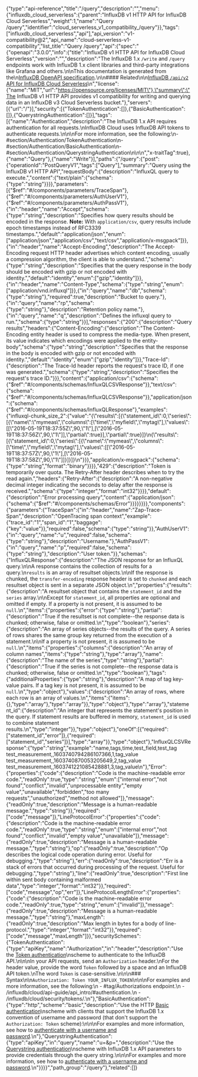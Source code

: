 {"type":"api-reference","title":"/query","description":"","menu":{"influxdb_cloud_serverless":{"parent":"InfluxDB v1 HTTP API for InfluxDB Cloud Serverless","weight":1,"name":"Query /query","identifier":"cloud_serverless_v1_compatibility_/query"}},"tags":["influxdb_cloud_serverless","api"],"api_version":"v1-compatibility@2","api_name":"cloud-serverless-v1-compatibility","list_title":"Query /query","api":{"spec":"{\"openapi\":\"3.0.0\",\"info\":{\"title\":\"InfluxDB v1 HTTP API for InfluxDB Cloud Serverless\",\"version\":\"\",\"description\":\"The InfluxDB 1.x `/write` and `/query` endpoints work with InfluxDB 1.x client libraries and third-party integrations like Grafana and others.\\n\\nThis documentation is generated from the\\n[InfluxDB OpenAPI specification](https://raw.githubusercontent.com/influxdata/openapi/master/contracts/swaggerV1Compat.yml).\\n\\n#### Related\\n\\n[InfluxDB `/api/v2` API for InfluxDB Cloud Serverless](/influxdb/cloud-serverless/api/v2/)\\n\",\"license\":{\"name\":\"MIT\",\"url\":\"https://opensource.org/licenses/MIT\"},\"summary\":\"The InfluxDB v1 HTTP API provides v1 compatibility for writing and querying data in an InfluxDB v3 Cloud Serverless bucket.\"},\"servers\":[{\"url\":\"/\"}],\"security\":[{\"TokenAuthentication\":[]},{\"BasicAuthentication\":[]},{\"QuerystringAuthentication\":[]}],\"tags\":[{\"name\":\"Authentication\",\"description\":\"The InfluxDB 1.x API requires authentication for all requests.\\nInfluxDB Cloud uses InfluxDB API tokens to authenticate requests.\\n\\n\\nFor more information, see the following:\\n- #section/Authentication/TokenAuthentication\\n- #section/Authentication/BasicAuthentication\\n- #section/Authentication/QuerystringAuthentication\\n\\n<!-- ReDoc-Inject: <security-definitions> -->\\n\",\"x-traitTag\":true},{\"name\":\"Query\"},{\"name\":\"Write\"}],\"paths\":{\"/query\":{\"post\":{\"operationId\":\"PostQueryV1\",\"tags\":[\"Query\"],\"summary\":\"Query using the InfluxDB v1 HTTP API\",\"requestBody\":{\"description\":\"InfluxQL query to execute.\",\"content\":{\"text/plain\":{\"schema\":{\"type\":\"string\"}}}},\"parameters\":[{\"$ref\":\"#/components/parameters/TraceSpan\"},{\"$ref\":\"#/components/parameters/AuthUserV1\"},{\"$ref\":\"#/components/parameters/AuthPassV1\"},{\"in\":\"header\",\"name\":\"Accept\",\"schema\":{\"type\":\"string\",\"description\":\"Specifies how query results should be encoded in the response. **Note:** With `application/csv`, query results include epoch timestamps instead of RFC3339 timestamps.\",\"default\":\"application/json\",\"enum\":[\"application/json\",\"application/csv\",\"text/csv\",\"application/x-msgpack\"]}},{\"in\":\"header\",\"name\":\"Accept-Encoding\",\"description\":\"The Accept-Encoding request HTTP header advertises which content encoding, usually a compression algorithm, the client is able to understand.\",\"schema\":{\"type\":\"string\",\"description\":\"Specifies that the query response in the body should be encoded with gzip or not encoded with identity.\",\"default\":\"identity\",\"enum\":[\"gzip\",\"identity\"]}},{\"in\":\"header\",\"name\":\"Content-Type\",\"schema\":{\"type\":\"string\",\"enum\":[\"application/vnd.influxql\"]}},{\"in\":\"query\",\"name\":\"db\",\"schema\":{\"type\":\"string\"},\"required\":true,\"description\":\"Bucket to query.\"},{\"in\":\"query\",\"name\":\"rp\",\"schema\":{\"type\":\"string\"},\"description\":\"Retention policy name.\"},{\"in\":\"query\",\"name\":\"q\",\"description\":\"Defines the influxql query to run.\",\"schema\":{\"type\":\"string\"}}],\"responses\":{\"200\":{\"description\":\"Query results\",\"headers\":{\"Content-Encoding\":{\"description\":\"The Content-Encoding entity header is used to compress the media-type.  When present, its value indicates which encodings were applied to the entity-body\",\"schema\":{\"type\":\"string\",\"description\":\"Specifies that the response in the body is encoded with gzip or not encoded with identity.\",\"default\":\"identity\",\"enum\":[\"gzip\",\"identity\"]}},\"Trace-Id\":{\"description\":\"The Trace-Id header reports the request's trace ID, if one was generated.\",\"schema\":{\"type\":\"string\",\"description\":\"Specifies the request's trace ID.\"}}},\"content\":{\"application/csv\":{\"schema\":{\"$ref\":\"#/components/schemas/InfluxQLCSVResponse\"}},\"text/csv\":{\"schema\":{\"$ref\":\"#/components/schemas/InfluxQLCSVResponse\"}},\"application/json\":{\"schema\":{\"$ref\":\"#/components/schemas/InfluxQLResponse\"},\"examples\":{\"influxql-chunk_size_2\":{\"value\":\"{\\\"results\\\":[{\\\"statement_id\\\":0,\\\"series\\\":[{\\\"name\\\":\\\"mymeas\\\",\\\"columns\\\":[\\\"time\\\",\\\"myfield\\\",\\\"mytag\\\"],\\\"values\\\":[[\\\"2016-05-19T18:37:55Z\\\",90,\\\"1\\\"],[\\\"2016-05-19T18:37:56Z\\\",90,\\\"1\\\"]],\\\"partial\\\":true}],\\\"partial\\\":true}]}\\n{\\\"results\\\":[{\\\"statement_id\\\":0,\\\"series\\\":[{\\\"name\\\":\\\"mymeas\\\",\\\"columns\\\":[\\\"time\\\",\\\"myfield\\\",\\\"mytag\\\"],\\\"values\\\":[[\\\"2016-05-19T18:37:57Z\\\",90,\\\"1\\\"],[\\\"2016-05-19T18:37:58Z\\\",90,\\\"1\\\"]]}]}]}\\n\"}}},\"application/x-msgpack\":{\"schema\":{\"type\":\"string\",\"format\":\"binary\"}}}},\"429\":{\"description\":\"Token is temporarily over quota. The Retry-After header describes when to try the read again.\",\"headers\":{\"Retry-After\":{\"description\":\"A non-negative decimal integer indicating the seconds to delay after the response is received.\",\"schema\":{\"type\":\"integer\",\"format\":\"int32\"}}}},\"default\":{\"description\":\"Error processing query\",\"content\":{\"application/json\":{\"schema\":{\"$ref\":\"#/components/schemas/Error\"}}}}}}}},\"components\":{\"parameters\":{\"TraceSpan\":{\"in\":\"header\",\"name\":\"Zap-Trace-Span\",\"description\":\"OpenTracing span context\",\"example\":{\"trace_id\":\"1\",\"span_id\":\"1\",\"baggage\":{\"key\":\"value\"}},\"required\":false,\"schema\":{\"type\":\"string\"}},\"AuthUserV1\":{\"in\":\"query\",\"name\":\"u\",\"required\":false,\"schema\":{\"type\":\"string\"},\"description\":\"Username.\"},\"AuthPassV1\":{\"in\":\"query\",\"name\":\"p\",\"required\":false,\"schema\":{\"type\":\"string\"},\"description\":\"User token.\"}},\"schemas\":{\"InfluxQLResponse\":{\"description\":\"The JSON response for an InfluxQL query.\\n\\nA response contains the collection of results for a query.\\n`results` is an array of resultset objects.\\n\\nIf the response is chunked, the `transfer-encoding` response header is set to `chunked` and each resultset object is sent in a separate JSON object.\\n\",\"properties\":{\"results\":{\"description\":\"A resultset object that contains the `statement_id` and the `series` array.\\n\\nExcept for `statement_id`, all properties are optional and omitted if empty. If a property is not present, it is assumed to be `null`.\\n\",\"items\":{\"properties\":{\"error\":{\"type\":\"string\"},\"partial\":{\"description\":\"True if the resultset is not complete--the response data is chunked; otherwise, false or omitted.\\n\",\"type\":\"boolean\"},\"series\":{\"description\":\"An array of series objects--the results of the query. A series of rows shares the same group key returned from the execution of a statement.\\n\\nIf a property is not present, it is assumed to be `null`.\\n\",\"items\":{\"properties\":{\"columns\":{\"description\":\"An array of column names\",\"items\":{\"type\":\"string\"},\"type\":\"array\"},\"name\":{\"description\":\"The name of the series\",\"type\":\"string\"},\"partial\":{\"description\":\"True if the series is not complete--the response data is chunked; otherwise, false or omitted.\\n\",\"type\":\"boolean\"},\"tags\":{\"additionalProperties\":{\"type\":\"string\"},\"description\":\"A map of tag key-value pairs. If a tag key is not present, it is assumed to be `null`.\\n\",\"type\":\"object\"},\"values\":{\"description\":\"An array of rows, where each row is an array of values.\\n\",\"items\":{\"items\":{},\"type\":\"array\"},\"type\":\"array\"}},\"type\":\"object\"},\"type\":\"array\"},\"statement_id\":{\"description\":\"An integer that represents the statement's position in the query. If statement results are buffered in memory, `statement_id` is used to combine statement results.\\n\",\"type\":\"integer\"}},\"type\":\"object\"},\"oneOf\":[{\"required\":[\"statement_id\",\"error\"]},{\"required\":[\"statement_id\",\"series\"]}],\"type\":\"array\"}},\"type\":\"object\"},\"InfluxQLCSVResponse\":{\"type\":\"string\",\"example\":\"name,tags,time,test_field,test_tag test_measurement,,1603740794286107366,1,tag_value test_measurement,,1603740870053205649,2,tag_value test_measurement,,1603741221085428881,3,tag_value\\n\"},\"Error\":{\"properties\":{\"code\":{\"description\":\"Code is the machine-readable error code.\",\"readOnly\":true,\"type\":\"string\",\"enum\":[\"internal error\",\"not found\",\"conflict\",\"invalid\",\"unprocessable entity\",\"empty value\",\"unavailable\",\"forbidden\",\"too many requests\",\"unauthorized\",\"method not allowed\"]},\"message\":{\"readOnly\":true,\"description\":\"Message is a human-readable message.\",\"type\":\"string\"}},\"required\":[\"code\",\"message\"]},\"LineProtocolError\":{\"properties\":{\"code\":{\"description\":\"Code is the machine-readable error code.\",\"readOnly\":true,\"type\":\"string\",\"enum\":[\"internal error\",\"not found\",\"conflict\",\"invalid\",\"empty value\",\"unavailable\"]},\"message\":{\"readOnly\":true,\"description\":\"Message is a human-readable message.\",\"type\":\"string\"},\"op\":{\"readOnly\":true,\"description\":\"Op describes the logical code operation during error. Useful for debugging.\",\"type\":\"string\"},\"err\":{\"readOnly\":true,\"description\":\"Err is a stack of errors that occurred during processing of the request. Useful for debugging.\",\"type\":\"string\"},\"line\":{\"readOnly\":true,\"description\":\"First line within sent body containing malformed data\",\"type\":\"integer\",\"format\":\"int32\"}},\"required\":[\"code\",\"message\",\"op\",\"err\"]},\"LineProtocolLengthError\":{\"properties\":{\"code\":{\"description\":\"Code is the machine-readable error code.\",\"readOnly\":true,\"type\":\"string\",\"enum\":[\"invalid\"]},\"message\":{\"readOnly\":true,\"description\":\"Message is a human-readable message.\",\"type\":\"string\"},\"maxLength\":{\"readOnly\":true,\"description\":\"Max length in bytes for a body of line-protocol.\",\"type\":\"integer\",\"format\":\"int32\"}},\"required\":[\"code\",\"message\",\"maxLength\"]}},\"securitySchemes\":{\"TokenAuthentication\":{\"type\":\"apiKey\",\"name\":\"Authorization\",\"in\":\"header\",\"description\":\"Use the [Token authentication](#section/Authentication/TokenAuthentication)\\nscheme to authenticate to the InfluxDB API.\\n\\n\\nIn your API requests, send an `Authorization` header.\\nFor the header value, provide the word `Token` followed by a space and an InfluxDB API token.\\nThe word `Token` is case-sensitive.\\n\\n\\n### Syntax\\n\\n`Authorization: Token YOUR_INFLUX_TOKEN`\\n\\n\\nFor examples and more information, see the following:\\n  - #tag/Authorizations endpoint.\\n  - /influxdb/cloud/api-guide/api_intro/#authentication.\\n  - /influxdb/cloud/security/tokens/.\\n\"},\"BasicAuthentication\":{\"type\":\"http\",\"scheme\":\"basic\",\"description\":\"Use the HTTP [Basic authentication](#section/Authentication/BasicAuthentication)\\nscheme with clients that support the InfluxDB 1.x convention of username and password (that don't support the `Authorization: Token` scheme):\\n\\n\\nFor examples and more information, see how to [authenticate with a username and password](/influxdb/cloud/reference/api/influxdb-1x/).\\n\"},\"QuerystringAuthentication\":{\"type\":\"apiKey\",\"in\":\"query\",\"name\":\"u=&p=\",\"description\":\"Use the [Querystring authentication](#section/Authentication/QuerystringAuthentication)\\nscheme with InfluxDB 1.x API parameters to provide credentials through the query string.\\n\\n\\nFor examples and more information, see how to [authenticate with a username and password](/influxdb/cloud/reference/api/influxdb-1x/).\\n\"}}}}","path_group":"/query"},"related":[]}